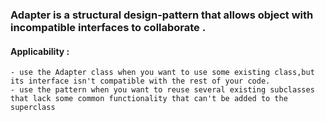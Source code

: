 ### Adapter is a structural design-pattern that allows object with incompatible interfaces to collaborate .

#### Applicability :
    - use the Adapter class when you want to use some existing class,but its interface isn't compatible with the rest of your code.
    - use the pattern when you want to reuse several existing subclasses that lack some common functionality that can't be added to the superclass

